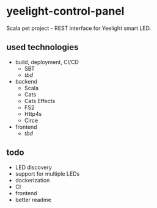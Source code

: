 # yeelight-control-panel
Scala pet project - REST interface for Yeelight smart LED.

## used technologies 

* build, deployment, CI/CD
    * SBT
    * _tbd_
* backend
    * Scala
    * Cats
    * Cats Effects
    * FS2
    * Http4s
    * Circe
* frontend
    * _tbd_


## todo

- LED discovery
- support for multiple LEDs
- dockerization
- CI
- frontend
- better readme